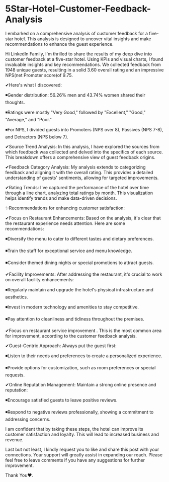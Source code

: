 # 5Star-Hotel-Customer-Feedback-Analysis
I embarked on a comprehensive analysis of customer feedback for a five-star hotel. This analysis is designed to uncover vital insights and make recommendations to enhance the guest experience.

Hi LinkedIn Family, I'm thrilled to share the results of my deep dive into customer feedback at a five-star hotel. Using KPIs and visual charts, I found invaluable insights and key recommendations. We collected feedback from 1948 unique guests, resulting in a solid 3.60 overall rating and an impressive NPS(net Promoter score)of 9.75.

✔Here's what I discovered:

◾Gender distribution: 56.26% men and 43.74% women shared their thoughts.

◾Ratings were mostly "Very Good," followed by "Excellent," "Good," "Average," and "Poor."

◾For NPS, I divided guests into Promoters (NPS over 8), Passives (NPS 7-8), and Detractors (NPS below 7).



✔Source Trend Analysis: In this analysis, I have explored the sources from which feedback was collected and delved into the specifics of each source. This breakdown offers a comprehensive view of guest feedback origins.



✔Feedback Category Analysis: My analysis extends to categorizing feedback and aligning it with the overall rating. This provides a detailed understanding of guests' sentiments, allowing for targeted improvements.



✔Rating Trends: I've captured the performance of the hotel over time through a line chart, analyzing total ratings by month. This visualization helps identify trends and make data-driven decisions.



✨Recommendations for enhancing customer satisfaction:

✔Focus on Restaurant Enhancements: Based on the analysis, it's clear that the restaurant experience needs attention. Here are some recommendations:

◾Diversify the menu to cater to different tastes and dietary preferences.

◾Train the staff for exceptional service and menu knowledge.

◾Consider themed dining nights or special promotions to attract guests.

✔Facility Improvements: After addressing the restaurant, it's crucial to work on overall facility enhancements:

◾Regularly maintain and upgrade the hotel's physical infrastructure and aesthetics.

◾Invest in modern technology and amenities to stay competitive.

◾Pay attention to cleanliness and tidiness throughout the premises.

✔Focus on restaurant service improvement . This is the most common area for improvement, according to the customer feedback analysis.

✔Guest-Centric Approach: Always put the guest first:

◾Listen to their needs and preferences to create a personalized experience.

◾Provide options for customization, such as room preferences or special requests.

✔Online Reputation Management: Maintain a strong online presence and reputation:

◾Encourage satisfied guests to leave positive reviews.

◾Respond to negative reviews professionally, showing a commitment to addressing concerns.



I am confident that by taking these steps, the hotel can improve its customer satisfaction and loyalty. This will lead to increased business and revenue.



Last but not least, I kindly request you to like and share this post with your connections. Your support will greatly assist in expanding our reach. Please feel free to leave comments if you have any suggestions for further improvement.

Thank You❤.

